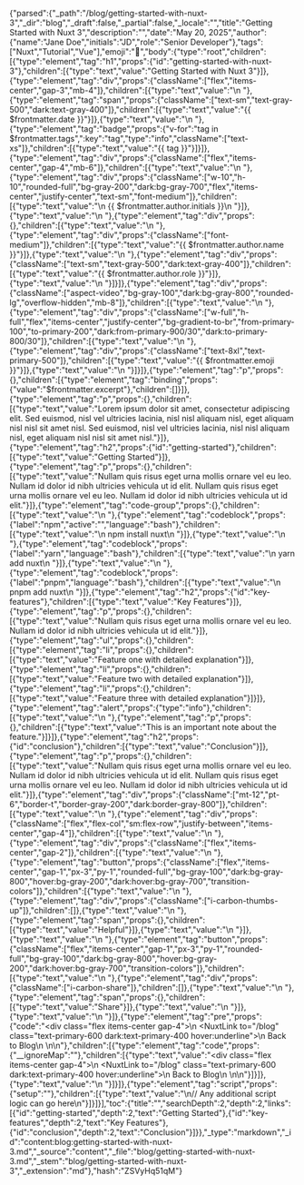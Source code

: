 {"parsed":{"_path":"/blog/getting-started-with-nuxt-3","_dir":"blog","_draft":false,"_partial":false,"_locale":"","title":"Getting Started with Nuxt 3","description":"","date":"May 20, 2025","author":{"name":"Jane Doe","initials":"JD","role":"Senior Developer"},"tags":["Nuxt","Tutorial","Vue"],"emoji":"🚀","body":{"type":"root","children":[{"type":"element","tag":"h1","props":{"id":"getting-started-with-nuxt-3"},"children":[{"type":"text","value":"Getting Started with Nuxt 3"}]},{"type":"element","tag":"div","props":{"className":["flex","items-center","gap-3","mb-4"]},"children":[{"type":"text","value":"\n  "},{"type":"element","tag":"span","props":{"className":["text-sm","text-gray-500","dark:text-gray-400"]},"children":[{"type":"text","value":"{{ $frontmatter.date }}"}]},{"type":"text","value":"\n  "},{"type":"element","tag":"badge","props":{"v-for":"tag in $frontmatter.tags",":key":"tag","type":"info","className":["text-xs"]},"children":[{"type":"text","value":"{{ tag }}"}]}]},{"type":"element","tag":"div","props":{"className":["flex","items-center","gap-4","mb-6"]},"children":[{"type":"text","value":"\n  "},{"type":"element","tag":"div","props":{"className":["w-10","h-10","rounded-full","bg-gray-200","dark:bg-gray-700","flex","items-center","justify-center","text-sm","font-medium"]},"children":[{"type":"text","value":"\n    {{ $frontmatter.author.initials }}\n  "}]},{"type":"text","value":"\n  "},{"type":"element","tag":"div","props":{},"children":[{"type":"text","value":"\n    "},{"type":"element","tag":"div","props":{"className":["font-medium"]},"children":[{"type":"text","value":"{{ $frontmatter.author.name }}"}]},{"type":"text","value":"\n    "},{"type":"element","tag":"div","props":{"className":["text-sm","text-gray-500","dark:text-gray-400"]},"children":[{"type":"text","value":"{{ $frontmatter.author.role }}"}]},{"type":"text","value":"\n  "}]}]},{"type":"element","tag":"div","props":{"className":["aspect-video","bg-gray-100","dark:bg-gray-800","rounded-lg","overflow-hidden","mb-8"]},"children":[{"type":"text","value":"\n  "},{"type":"element","tag":"div","props":{"className":["w-full","h-full","flex","items-center","justify-center","bg-gradient-to-br","from-primary-100","to-primary-200","dark:from-primary-900/30","dark:to-primary-800/30"]},"children":[{"type":"text","value":"\n    "},{"type":"element","tag":"div","props":{"className":["text-8xl","text-primary-500"]},"children":[{"type":"text","value":"{{ $frontmatter.emoji }}"}]},{"type":"text","value":"\n  "}]}]},{"type":"element","tag":"p","props":{},"children":[{"type":"element","tag":"binding","props":{"value":"$frontmatter.excerpt"},"children":[]}]},{"type":"element","tag":"p","props":{},"children":[{"type":"text","value":"Lorem ipsum dolor sit amet, consectetur adipiscing elit. Sed euismod, nisl vel ultricies lacinia, nisl nisl aliquam nisl, eget aliquam nisl nisl sit amet nisl. Sed euismod, nisl vel ultricies lacinia, nisl nisl aliquam nisl, eget aliquam nisl nisl sit amet nisl."}]},{"type":"element","tag":"h2","props":{"id":"getting-started"},"children":[{"type":"text","value":"Getting Started"}]},{"type":"element","tag":"p","props":{},"children":[{"type":"text","value":"Nullam quis risus eget urna mollis ornare vel eu leo. Nullam id dolor id nibh ultricies vehicula ut id elit. Nullam quis risus eget urna mollis ornare vel eu leo. Nullam id dolor id nibh ultricies vehicula ut id elit."}]},{"type":"element","tag":"code-group","props":{},"children":[{"type":"text","value":"\n  "},{"type":"element","tag":"codeblock","props":{"label":"npm","active":"","language":"bash"},"children":[{"type":"text","value":"\n    npm install nuxt\n  "}]},{"type":"text","value":"\n  "},{"type":"element","tag":"codeblock","props":{"label":"yarn","language":"bash"},"children":[{"type":"text","value":"\n    yarn add nuxt\n  "}]},{"type":"text","value":"\n  "},{"type":"element","tag":"codeblock","props":{"label":"pnpm","language":"bash"},"children":[{"type":"text","value":"\n    pnpm add nuxt\n  "}]},{"type":"element","tag":"h2","props":{"id":"key-features"},"children":[{"type":"text","value":"Key Features"}]},{"type":"element","tag":"p","props":{},"children":[{"type":"text","value":"Nullam quis risus eget urna mollis ornare vel eu leo. Nullam id dolor id nibh ultricies vehicula ut id elit."}]},{"type":"element","tag":"ul","props":{},"children":[{"type":"element","tag":"li","props":{},"children":[{"type":"text","value":"Feature one with detailed explanation"}]},{"type":"element","tag":"li","props":{},"children":[{"type":"text","value":"Feature two with detailed explanation"}]},{"type":"element","tag":"li","props":{},"children":[{"type":"text","value":"Feature three with detailed explanation"}]}]},{"type":"element","tag":"alert","props":{"type":"info"},"children":[{"type":"text","value":"\n  "},{"type":"element","tag":"p","props":{},"children":[{"type":"text","value":"This is an important note about the feature."}]}]},{"type":"element","tag":"h2","props":{"id":"conclusion"},"children":[{"type":"text","value":"Conclusion"}]},{"type":"element","tag":"p","props":{},"children":[{"type":"text","value":"Nullam quis risus eget urna mollis ornare vel eu leo. Nullam id dolor id nibh ultricies vehicula ut id elit. Nullam quis risus eget urna mollis ornare vel eu leo. Nullam id dolor id nibh ultricies vehicula ut id elit."}]},{"type":"element","tag":"div","props":{"className":["mt-12","pt-6","border-t","border-gray-200","dark:border-gray-800"]},"children":[{"type":"text","value":"\n  "},{"type":"element","tag":"div","props":{"className":["flex","flex-col","sm:flex-row","justify-between","items-center","gap-4"]},"children":[{"type":"text","value":"\n    "},{"type":"element","tag":"div","props":{"className":["flex","items-center","gap-2"]},"children":[{"type":"text","value":"\n      "},{"type":"element","tag":"button","props":{"className":["flex","items-center","gap-1","px-3","py-1","rounded-full","bg-gray-100","dark:bg-gray-800","hover:bg-gray-200","dark:hover:bg-gray-700","transition-colors"]},"children":[{"type":"text","value":"\n        "},{"type":"element","tag":"div","props":{"className":["i-carbon-thumbs-up"]},"children":[]},{"type":"text","value":"\n        "},{"type":"element","tag":"span","props":{},"children":[{"type":"text","value":"Helpful"}]},{"type":"text","value":"\n      "}]},{"type":"text","value":"\n      "},{"type":"element","tag":"button","props":{"className":["flex","items-center","gap-1","px-3","py-1","rounded-full","bg-gray-100","dark:bg-gray-800","hover:bg-gray-200","dark:hover:bg-gray-700","transition-colors"]},"children":[{"type":"text","value":"\n        "},{"type":"element","tag":"div","props":{"className":["i-carbon-share"]},"children":[]},{"type":"text","value":"\n        "},{"type":"element","tag":"span","props":{},"children":[{"type":"text","value":"Share"}]},{"type":"text","value":"\n      "}]},{"type":"text","value":"\n    "}]},{"type":"element","tag":"pre","props":{"code":"<div class=\"flex items-center gap-4\">\n  <NuxtLink to=\"/blog\" class=\"text-primary-600 dark:text-primary-400 hover:underline\">\n    Back to Blog\n  </NuxtLink>\n</div>\n"},"children":[{"type":"element","tag":"code","props":{"__ignoreMap":""},"children":[{"type":"text","value":"<div class=\"flex items-center gap-4\">\n  <NuxtLink to=\"/blog\" class=\"text-primary-600 dark:text-primary-400 hover:underline\">\n    Back to Blog\n  </NuxtLink>\n</div>\n"}]}]},{"type":"text","value":"\n  "}]}]},{"type":"element","tag":"script","props":{"setup":""},"children":[{"type":"text","value":"\n// Any additional script logic can go here\n"}]}]}],"toc":{"title":"","searchDepth":2,"depth":2,"links":[{"id":"getting-started","depth":2,"text":"Getting Started"},{"id":"key-features","depth":2,"text":"Key Features"},{"id":"conclusion","depth":2,"text":"Conclusion"}]}},"_type":"markdown","_id":"content:blog:getting-started-with-nuxt-3.md","_source":"content","_file":"blog/getting-started-with-nuxt-3.md","_stem":"blog/getting-started-with-nuxt-3","_extension":"md"},"hash":"ZSVyHq51qM"}